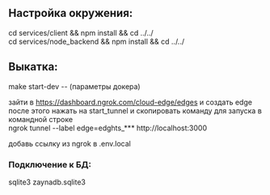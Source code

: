 ## Настройка окружения:  
cd services/client && npm install && cd ../../  
cd services/node_backend && npm install && cd ../../

## Выкатка:
make start-dev -- (параметры докера)

<!-- ngrok http 3000 -->
зайти в https://dashboard.ngrok.com/cloud-edge/edges и создать edge  
после этого нажать на start_tunnel и скопировать команду для запуска в командной строке  
ngrok tunnel --label edge=edghts_*** http://localhost:3000  

добавь ссылку из ngrok в .env.local

### Подключение к БД:  
sqlite3 zaynadb.sqlite3 